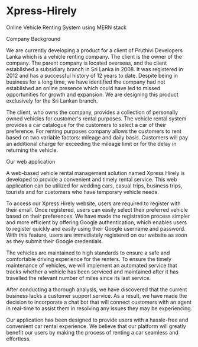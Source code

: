 # Xpress-Hirely
 Online Vehicle Renting System using MERN stack

Company Background 

 

We are currently developing a product for a client of Pruthivi Developers Lanka which is a vehicle renting company. The client is the owner of the company. The parent company is located overseas, and the client established a subsidiary branch in Sri Lanka in 2008. It was registered in 2012 and has a successful history of 12 years to date. Despite being in business for a long time, we have identified the company had not established an online presence which could have led to missed opportunities for growth and expansion. We are designing this product exclusively for the Sri Lankan branch. 

The client, who owns the company, provides a collection of personally owned vehicles for customer's rental purposes. The vehicle rental system provides a car catalogue for the customers to select a car of their preference. For renting purposes company allows the customers to rent based on two variable factors: mileage and daily basis. Customers will pay an additional charge for exceeding the mileage limit or for the delay in returning the vehicle.  

 

Our web application 

 

A web-based vehicle rental management solution named Xpress Hirely is developed to provide a convenient and timely rental service. This web application can be utilized for wedding cars, casual trips, business trips, tourists and for customers who have temporary vehicle needs. 

To access our Xpress Hirely website, users are required to register with their email. Once registered, users can easily select their preferred vehicle based on their preferences. We have made the registration process simpler and more efficient by offering Google authentication, which enables users to register quickly and easily using their Google username and password. With this feature, users are immediately registered on our website as soon as they submit their Google credentials. 

The vehicles are maintained to high standards to ensure a safe and comfortable driving experience for the renters. To ensure the timely maintenance of vehicles, we will implement an automated service that tracks whether a vehicle has been serviced and maintained after it has travelled the relevant number of miles since its last service. 

After conducting a thorough analysis, we have discovered that the current business lacks a customer support service. As a result, we have made the decision to incorporate a chat bot that will connect customers with an agent in real-time to assist them in resolving any issues they may be experiencing. 

Our application has been designed to provide users with a hassle-free and convenient car rental experience. We believe that our platform will greatly benefit our users by making the process of renting a car seamless and effortless.

